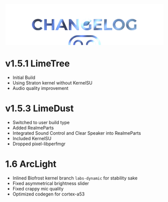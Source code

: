  <img src="https://raw.githubusercontent.com/DroidX-UI-Devices/Official_Devices/13/banners/changelogs.png" />

 # v1.5.1 LimeTree

- Initial Build
- Using Straton kernel without KernelSU
- Audio quality improvement

 # v1.5.3 LimeDust

- Switched to user build type
- Added RealmeParts
- Integrated Sound Control and Clear Speaker into RealmeParts
- Included KernelSU
- Dropped pixel-libperfmgr

 # 1.6 ArcLight

- Inlined Biofrost kernel branch `labs-dynamic` for stability sake
- Fixed asymmetrical brightness slider
- Fixed crappy mic quality
- Optimized codegen for cortex-a53

